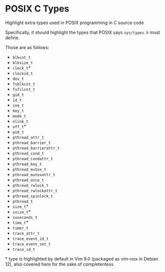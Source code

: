 <!--
SPDX-FileCopyrightText: 2024 Eli Array Minkoff

SPDX-License-Identifier: 0BSD
-->

# POSIX C Types

Highlight extra types used in POSIX programming in C source code

Specifically, it should highlight the types that POSIX says `sys/types.h` must define.

Those are as follows:

* `blkcnt_t`
* `blksize_t`
* `clock_t`\*
* `clockid_t`
* `dev_t`
* `fsblkcnt_t`
* `fsfilcnt_t`
* `gid_t`
* `id_t`
* `ino_t`
* `key_t`
* `mode_t`
* `nlink_t`
* `off_t`\*
* `pid_t`
* `pthread_attr_t`
* `pthread_barrier_t`
* `pthread_barrierattr_t`
* `pthread_cond_t`
* `pthread_condattr_t`
* `pthread_key_t`
* `pthread_mutex_t`
* `pthread_mutexattr_t`
* `pthread_once_t`
* `pthread_rwlock_t`
* `pthread_rwlockattr_t`
* `pthread_spinlock_t`
* `pthread_t`
* `size_t`\*
* `ssize_t`\*
* `suseconds_t`
* `time_t`\*
* `timer_t`
* `trace_attr_t`
* `trace_event_id_t`
* `trace_event_set_t`
* `trace_id_t`

\* type is highlighted by default in Vim 9.0 (packaged as vim-nox in Debian 12), also covered here for the sake of completentess 
